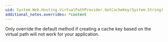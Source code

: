 ```yaml
---
uid: System.Web.Hosting.VirtualPathProvider.GetCacheKey(System.String)
additional_notes.overrides: *content
---
```


<p>Only override the default <xref href="System.Web.Hosting.VirtualPathProvider.GetCacheKey(System.String)"></xref> method if creating a cache key based on the virtual path will not work for your application.</p>


